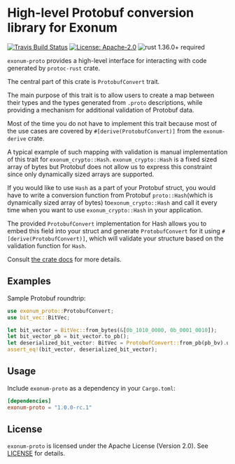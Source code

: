 # High-level Protobuf conversion library for Exonum

[![Travis Build Status](https://img.shields.io/travis/exonum/exonum/master.svg?label=Linux%20Build)](https://travis-ci.com/exonum/exonum)
[![License: Apache-2.0](https://img.shields.io/github/license/exonum/exonum.svg)](https://github.com/exonum/exonum/blob/master/LICENSE)
![rust 1.36.0+ required](https://img.shields.io/badge/rust-1.36.0+-blue.svg?label=Required%20Rust)

`exonum-proto` provides a high-level interface for interacting with code
generated by `protoc-rust` crate.

The central part of this crate is `ProtobufConvert` trait.

The main purpose of this trait is to allow users to create
a map between their types and the types generated from `.proto`
descriptions, while providing a mechanism for additional
validation of Protobuf data.

Most of the time you do not have to implement this trait because most
of the use cases are covered by `#[derive(ProtobufConvert)]`
from the `exonum-derive` crate.

A typical example of such mapping with validation is manual implementation
of this trait for `exonum_crypto::Hash`. `exonum_crypto::Hash` is a fixed
sized array of bytes but Protobuf does not allow us to express this
constraint since only dynamically sized arrays are supported.

If you would like to use `Hash` as a part of your Protobuf struct, you would
have to write a conversion function from Protobuf `proto::Hash`(which
is dynamically sized array of bytes) to`exonum_crypto::Hash` and call
it every time when you want to use `exonum_crypto::Hash` in your application.

The provided `ProtobufConvert` implementation for Hash allows you to embed
this field into your struct and generate `ProtobufConvert` for it using
`#[derive(ProtobufConvert)]`, which will validate your structure based on the
validation function for `Hash`.

Consult [the crate docs](https://docs.rs/exonum-proto) for more details.

## Examples

Sample Protobuf roundtrip:

```rust
use exonum_proto::ProtobufConvert;
use bit_vec::BitVec;

let bit_vector = BitVec::from_bytes(&[0b_1010_0000, 0b_0001_0010]);
let bit_vector_pb = bit_vector.to_pb();
let deserialized_bit_vector: BitVec = ProtobufConvert::from_pb(pb_bv).unwrap();
assert_eq!(bit_vector, deserialized_bit_vector);
```

## Usage

Include `exonum-proto` as a dependency in your `Cargo.toml`:

```toml
[dependencies]
exonum-proto = "1.0.0-rc.1"
```

## License

`exonum-proto` is licensed under the Apache License (Version 2.0).
See [LICENSE](LICENSE) for details.
